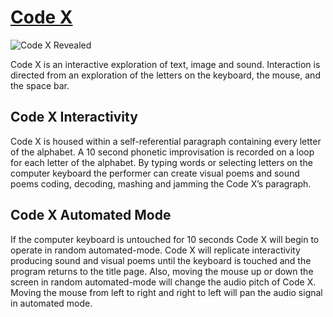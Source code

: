 # [Code X](https://www.wmarksutherland.com/code-x)  

![Code X Revealed](docs/code-x.png?raw=true "Code X")  

Code X is an interactive exploration of text, image and sound. Interaction is directed from an exploration of the letters on the keyboard, the mouse, and the space bar. 

## Code X Interactivity

Code X is housed within a self-referential paragraph containing every letter of the alphabet. A 10 second phonetic improvisation is recorded on a loop for each letter of the alphabet. By typing words or selecting letters on the computer keyboard the performer can create visual poems and sound poems coding, decoding, mashing and jamming the Code X’s paragraph.

## Code X Automated Mode

If the computer keyboard is untouched for 10 seconds Code X will begin to operate in random automated-mode. Code X will replicate interactivity producing sound and visual poems until the keyboard is touched and the program returns to the title page. Also, moving the mouse up or down the screen in random automated-mode will change the audio pitch of Code X. Moving the mouse from left to right and right to left will pan the audio signal in automated mode.